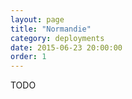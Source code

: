 ```yaml
---
layout: page
title: "Normandie"
category: deployments
date: 2015-06-23 20:00:00
order: 1
---
```



TODO
